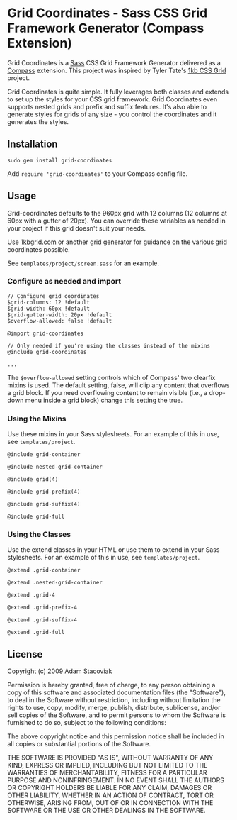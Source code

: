 # Grid Coordinates - Sass CSS Grid Framework Generator (Compass Extension)

Grid Coordinates is a [Sass](http://sass-lang.com/) CSS Grid Framework Generator delivered as a [Compass](http://compass-style.org/) extension. This project was inspired by Tyler Tate's [1kb CSS Grid](http://1kbgrid.com/) project.

Grid Coordinates is quite simple. It fully leverages both classes and extends to set up the styles for your CSS grid framework. Grid Coordinates even supports nested grids and prefix and suffix features. It's also able to generate styles for grids of any size - you control the coordinates and it generates the styles.

## Installation

`sudo gem install grid-coordinates`

Add `require 'grid-coordinates'` to your Compass config file.

## Usage

Grid-coordinates defaults to the 960px grid with 12 columns (12 columns at 60px with a gutter of 20px). You can override these variables as needed in your project if this grid doesn't suit your needs.

Use [1kbgrid.com](http://1kbgrid.com) or another grid generator for guidance on the various grid coordinates possible.

See `templates/project/screen.sass` for an example.

### Configure as needed and import

    // Configure grid coordinates
    $grid-columns: 12 !default
    $grid-width: 60px !default
    $grid-gutter-width: 20px !default
    $overflow-allowed: false !default
    
    @import grid-coordinates
    
    // Only needed if you're using the classes instead of the mixins
    @include grid-coordinates
    
    ...

The `$overflow-allowed` setting controls which of Compass' two clearfix mixins is used. The default setting, false, will clip any content that overflows a grid block. If you need overflowing content to remain visible (i.e., a drop-down menu inside a grid block) change this setting the true.

### Using the Mixins

Use these mixins in your Sass stylesheets. For an example of this in use, see `templates/project`.

`@include grid-container`

`@include nested-grid-container`

`@include grid(4)`

`@include grid-prefix(4)`

`@include grid-suffix(4)`

`@include grid-full`

### Using the Classes

Use the extend classes in your HTML or use them to extend in your Sass stylesheets. For an example of this in use, see `templates/project`.

`@extend .grid-container`

`@extend .nested-grid-container`

`@extend .grid-4`

`@extend .grid-prefix-4`

`@extend .grid-suffix-4`

`@extend .grid-full`

## License

Copyright (c) 2009 Adam Stacoviak

Permission is hereby granted, free of charge, to any person obtaining a copy of this software and associated documentation files (the "Software"), to deal in the Software without restriction, including without limitation the rights to use, copy, modify, merge, publish, distribute, sublicense, and/or sell copies of the Software, and to permit persons to whom the Software is furnished to do so, subject to the following conditions:

The above copyright notice and this permission notice shall be included in all copies or substantial portions of the Software.

THE SOFTWARE IS PROVIDED "AS IS", WITHOUT WARRANTY OF ANY KIND, EXPRESS OR IMPLIED, INCLUDING BUT NOT LIMITED TO THE WARRANTIES OF MERCHANTABILITY, FITNESS FOR A PARTICULAR PURPOSE AND NONINFRINGEMENT. IN NO EVENT SHALL THE AUTHORS OR COPYRIGHT HOLDERS BE LIABLE FOR ANY CLAIM, DAMAGES OR OTHER LIABILITY, WHETHER IN AN ACTION OF CONTRACT, TORT OR OTHERWISE, ARISING FROM, OUT OF OR IN CONNECTION WITH THE SOFTWARE OR THE USE OR OTHER DEALINGS IN THE SOFTWARE.